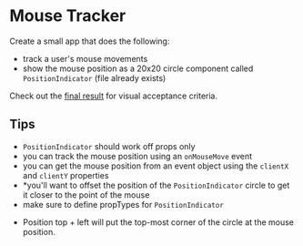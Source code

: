 # Mouse Tracker

Create a small app that does the following:

- track a user's mouse movements
- show the mouse position as a 20x20 circle component called `PositionIndicator` (file already exists)

Check out the [final result](https://8kxl0lvznl.codesandbox.io/) for visual acceptance criteria.

## Tips

- `PositionIndicator` should work off props only
- you can track the mouse position using an `onMouseMove` event
- you can get the mouse position from an event object using the `clientX` and `clientY` properties
- *you'll want to offset the position of the `PositionIndicator` circle to get it closer to the point of the mouse
- make sure to define propTypes for `PositionIndicator`

* Position top + left will put the top-most corner of the circle
at the mouse position.